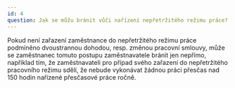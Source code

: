 ```yaml
---
id: 4
question: Jak se můžu bránit vůči nařízení nepřetržitého režimu práce?
---
```

Pokud není zařazení zaměstnance do nepřetržitého režimu práce podmíněno
dvoustrannou dohodou, resp. změnou pracovní smlouvy, může se zaměstnanec tomuto
postupu zaměstnavatele bránit jen nepřímo, například tím, že zaměstnavateli pro
případ svého zařazení do nepřetržitého pracovního režimu sdělí, že nebude vykonávat
žádnou práci přesčas nad 150 hodin nařízené přesčasové práce ročně.
